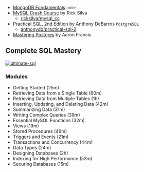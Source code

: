 * [MongoDB Fundamentals](https://cafe-bytes.notion.site/MongoDB-notes-1897be29a71681ad8e30c2f36d4c5b3c) `note`
* [MySQL Crash Course](https://nostarch.com/mysql-crash-course) by Rick Silva
	* [ricksilva/mysql_cc](https://github.com/ricksilva/mysql_cc)
* [Practical SQL, 2nd Edition](https://nostarch.com/practical-sql-2nd-edition) by Anthony DeBarros `PostgreSQL`
	* [anthonydb/practical-sql-2](https://github.com/anthonydb/practical-sql-2)
* [Mastering Postgres](https://masteringpostgres.com/) by Aaron Francis

## Complete SQL Mastery

[![ultimate-sql](https://files.catbox.moe/5wdov3.png)](https://codewithmosh.com/p/complete-sql-mastery)

### Modules

* Getting Started (25m)
* Retrieving Data from a Single Table (60m)
* Retrieving Data from Multiple Tables (1h)
* Inserting, Updating, and Deleting Data (42m)
* Summarizing Data (31m)
* Writing Complex Queries (39m)
* Essential MySQL Functions (32m)
* Views (19m)
* Stored Procedures (49m)
* Triggers and Events (21m) 
* Transactions and Concurrency (44m)
* Data Types (24m)
* Designing Databases (2h) 
* Indexing for High Performance (53m)  
* Securing Databases (15m)  
